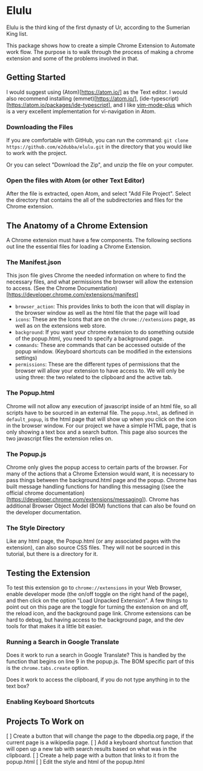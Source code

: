 # Elulu

Elulu is the third king of the first dynasty of Ur, according to the Sumerian
King list.

This package shows how to create a simple Chrome Extension to Automate work flow. The purpose is to walk through the process of making a chrome extension and some of the problems involved in that.

## Getting Started

I would suggest using (Atom)[https://atom.io/] as the Text editor. I would also recommend installing (emmet)[https://atom.io/], (ide-typescript)[https://atom.io/packages/ide-typescript], and I like [vim-mode-plus](https://atom.io/packages/vim-mode-plus) which is a very excellent implementation for vi-navigation in Atom.


### Downloading the Files

If you are comfortable with GitHub, you can run the command:
`git clone https://github.com/e2dubba/elulu.git` in the directory that you would like to work with the project.

Or you can select "Download the Zip", and unzip the file on your computer.


### Open the files with Atom (or other Text Editor)

After the file is extracted, open Atom, and select "Add File Project". Select the directory that contains the all of the subdirectories and files for the Chrome extension.

## The Anatomy of a Chrome Extension

A Chrome extension must have a few components. The following sections out line the essential files for loading a Chrome Extension.

### The Manifest.json

This json file gives Chrome the needed information on where to find the necessary files, and what permissions the browser will allow the extension to access. (See the Chrome Documentation)[https://developer.chrome.com/extensions/manifest]

* `browser_action`: This provides links to both the icon that will display in the browser window as well as the html file that the page will load
* `icons`: These are the Icons that are on the `chrome://extensions` page, as well as on the extensions web store.  
* `background`: If you want your chrome extension to do something outside of the popup.html, you need to specify a background page.
* `commands`: These are commands that can be accessed outside of the popup window. (Keyboard shortcuts can be modified in the extensions settings)
* `permissions`: These are the different types of permissions that the browser will allow your extension to have access to. We will only be using three: the two related to the clipboard and the active tab.

### The Popup.html

Chrome will not allow any execution of javascript inside of an html file, so all scripts have to be sourced in an external file. The `popup.html`, as defined in `default_popup`, is the html page that will show up when you click on the icon in the browser window.
For our project we have a simple HTML page, that is only showing a text box and a search button.
This page also sources the two javascript files the extension relies on.

### The Popup.js

Chrome only gives the popup access to certain parts of the browser. For many of the actions that a Chrome Extension would want, it is necessary to pass things between the background.html page and the popup. Chrome has built message handling functions for handling this messaging ((see the official chrome documentation)[https://developer.chrome.com/extensions/messaging]).
Chrome has additional Browser Object Model (BOM) functions that can also be found on the developer documentation.

### The Style Directory

Like any html page, the Popup.html (or any associated pages with the extension), can also source CSS files. They will not be sourced in this tutorial, but there is a directory for it.

## Testing the Extension

To test this extension go to `chrome://extensions` in your Web Browser, enable developer mode (the on/off toggle on the right hand of the page), and then click on the option "Load Unpacked Extension".
A few things to point out on this page are the toggle for turning the extension on and off, the reload icon, and the background page link. Chrome extensions can be hard to debug, but having access to the background page, and the dev tools for that makes it a little bit easier.

### Running a Search in Google Translate

Does it work to run a search in Google Translate? This is handled by the function that begins on line 9 in the popup.js. The BOM specific part of this is the `chrome.tabs.create` option.

Does it work to access the clipboard, if you do not type anything in to the text box?

### Enabling Keyboard Shortcuts




## Projects To Work on

[ ] Create a button that will change the page to the dbpedia.org page, if the current page is a wikipedia page.
[ ] Add a keyboard shortcut function that will open up a new tab with search results based on what was in the clipboard.
[ ] Create a help page with a button that links to it from the popup.html
[ ] Edit the style and html of the popup.html
